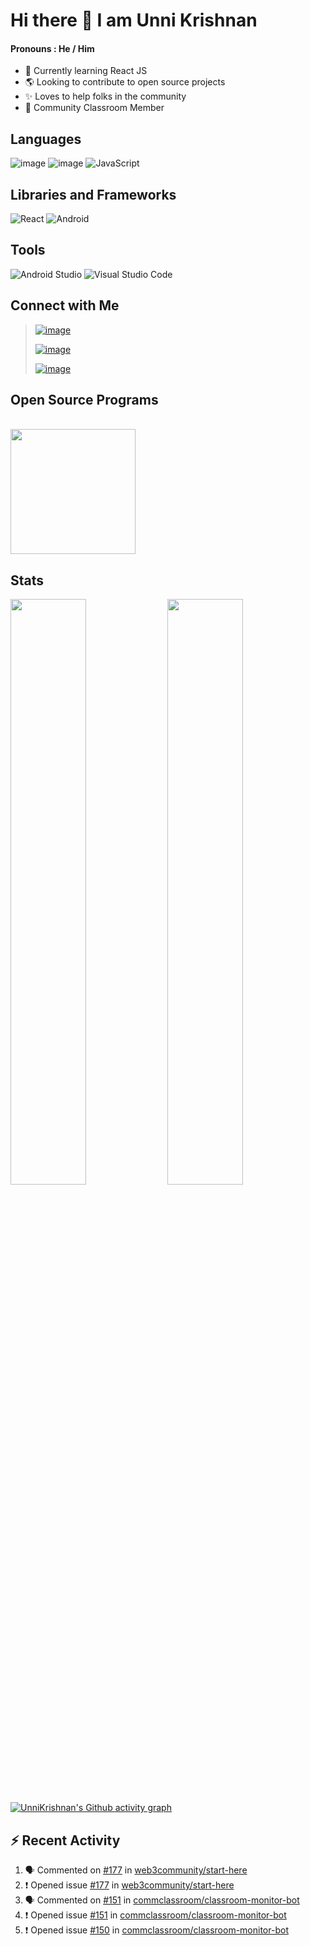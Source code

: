 # Hi there 👋 I am Unni Krishnan
#### Pronouns : He / Him
- 🌱 Currently learning React JS
- :earth_americas:  Looking to contribute to open source projects
- :sparkles:  Loves to help folks in the community
- :beginner: Community Classroom Member

## Languages
![image](https://img.shields.io/badge/Java-ED8B00?style=for-the-badge&logo=java&logoColor=black) ![image](https://img.shields.io/badge/C%2B%2B-00599C?style=for-the-badge&logo=c%2B%2B&logoColor=white)  ![JavaScript](https://img.shields.io/badge/javascript-%23323330.svg?style=for-the-badge&logo=javascript&logoColor=%23F7DF1E)

## Libraries and Frameworks
![React](https://img.shields.io/badge/react-%2320232a.svg?style=for-the-badge&logo=react&logoColor=%2361DAFB) ![Android](https://img.shields.io/badge/Android-3DDC84?style=for-the-badge&logo=android&logoColor=black)

## Tools
![Android Studio](https://img.shields.io/badge/Android%20Studio-3DDC84.svg?style=for-the-badge&logo=android-studio&logoColor=black) ![Visual Studio Code](https://img.shields.io/badge/Visual%20Studio%20Code-0078d7.svg?style=for-the-badge&logo=visual-studio-code&logoColor=purple)

## Connect with Me
> [![image](https://img.shields.io/badge/@Unni_k_-1DA1F2?style=for-the-badge&logo=twitter&logoColor=white)](https://twitter.com/Unni_k_?t=M7amTieGKZiQRHwaHrNEVQ&s=09) 
> 
> [![image](https://img.shields.io/badge/kvunni2002@gmail.com-D14836?style=for-the-badge&logo=gmail&logoColor=white)](mailto:kvunni2002@gmail.com)
>
> [![image](https://img.shields.io/badge/Discord-7289DA?style=for-the-badge&logo=discord&logoColor=white)](https://discords.com/bio/p/unnikrishnan)

## Open Source Programs
</br>
<a href = "https://hacktoberfest.digitalocean.com/">
<img src="https://camo.githubusercontent.com/5a8d352f17e028b08d7afe24eeb3293740bf399826ee1e3726dbae93d685c2b7/68747470733a2f2f6861636b746f626572666573742e6469676974616c6f6365616e2e636f6d2f5f6e7578742f696d672f6c6f676f2d6861636b746f626572666573742d66756c6c2e663432653362312e737667" width="200"/>
</a>

## Stats
<img src="https://github-readme-stats.vercel.app/api?username=unnikrishnan2002&show_icons=true&theme=radical" width=49%/>   <img src="http://github-readme-streak-stats.herokuapp.com?user=unnikrishnan2002&theme=neon-dark&date_format=M%20j%5B%2C%20Y%5D" width=49%/>

[![UnniKrishnan's Github activity graph](https://activity-graph.herokuapp.com/graph?username=unnikrishnan2002&theme=react-dark&area=true)](https://github.com/ashutosh00710/github-readme-activity-graph)

## ⚡ Recent Activity
<!--START_SECTION:activity-->
1. 🗣 Commented on [#177](https://github.com/web3community/start-here/issues/177) in [web3community/start-here](https://github.com/web3community/start-here)
2. ❗️ Opened issue [#177](https://github.com/web3community/start-here/issues/177) in [web3community/start-here](https://github.com/web3community/start-here)
3. 🗣 Commented on [#151](https://github.com/commclassroom/classroom-monitor-bot/issues/151) in [commclassroom/classroom-monitor-bot](https://github.com/commclassroom/classroom-monitor-bot)
4. ❗️ Opened issue [#151](https://github.com/commclassroom/classroom-monitor-bot/issues/151) in [commclassroom/classroom-monitor-bot](https://github.com/commclassroom/classroom-monitor-bot)
5. ❗️ Opened issue [#150](https://github.com/commclassroom/classroom-monitor-bot/issues/150) in [commclassroom/classroom-monitor-bot](https://github.com/commclassroom/classroom-monitor-bot)
<!--END_SECTION:activity-->
